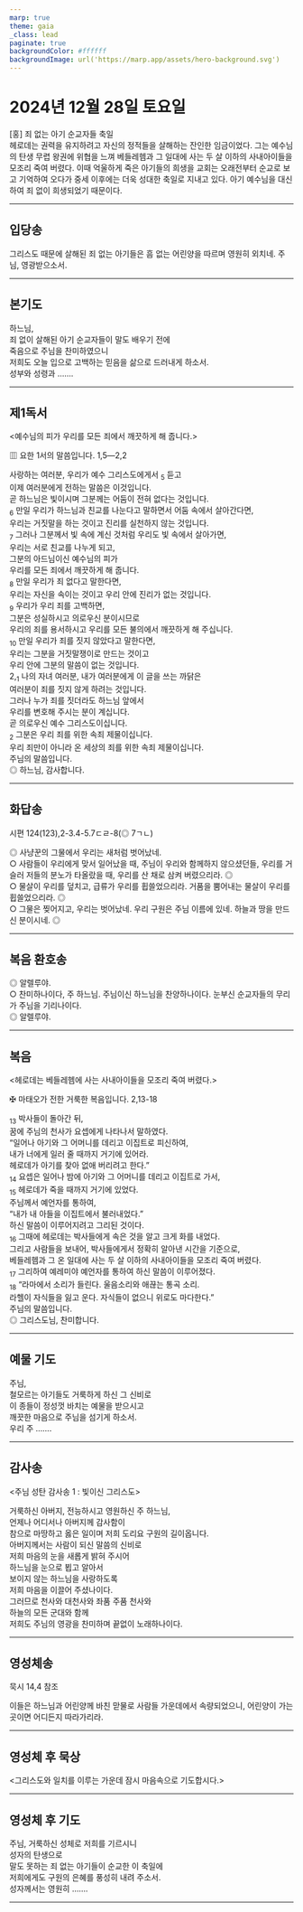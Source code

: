 ```yaml
---
marp: true
theme: gaia
_class: lead
paginate: true
backgroundColor: #ffffff
backgroundImage: url('https://marp.app/assets/hero-background.svg')
---
```


# 2024년 12월 28일 토요일

[홍] 죄 없는 아기 순교자들 축일  
헤로데는 권력을 유지하려고 자신의 정적들을 살해하는 잔인한 임금이었다. 그는 예수님의 탄생 무렵 왕권에 위협을 느껴 베들레헴과 그 일대에 사는 두 살 이하의 사내아이들을 모조리 죽여 버렸다. 이때 억울하게 죽은 아기들의 희생을 교회는 오래전부터 순교로 보고 기억하여 오다가 중세 이후에는 더욱 성대한 축일로 지내고 있다. 아기 예수님을 대신하여 죄 없이 희생되었기 때문이다.




---

## 입당송

그리스도 때문에 살해된 죄 없는 아기들은 흠 없는 어린양을 따르며 영원히 외치네. 주님, 영광받으소서.  
  


---

## 본기도

하느님,  
죄 없이 살해된 아기 순교자들이 말도 배우기 전에  
죽음으로 주님을 찬미하였으니  
저희도 오늘 입으로 고백하는 믿음을 삶으로 드러내게 하소서.  
성부와 성령과 …….  
  


---

## 제1독서

<예수님의 피가 우리를 모든 죄에서 깨끗하게 해 줍니다.>

▥ 요한 1서의 말씀입니다. 1,5―2,2

사랑하는 여러분, 우리가 예수 그리스도에게서 <sub>5</sub> 듣고  
이제 여러분에게 전하는 말씀은 이것입니다.  
곧 하느님은 빛이시며 그분께는 어둠이 전혀 없다는 것입니다.  
<sub>6</sub> 만일 우리가 하느님과 친교를 나눈다고 말하면서 어둠 속에서 살아간다면,  
우리는 거짓말을 하는 것이고 진리를 실천하지 않는 것입니다.  
<sub>7</sub> 그러나 그분께서 빛 속에 계신 것처럼 우리도 빛 속에서 살아가면,  
우리는 서로 친교를 나누게 되고,  
그분의 아드님이신 예수님의 피가  
우리를 모든 죄에서 깨끗하게 해 줍니다.  
<sub>8</sub> 만일 우리가 죄 없다고 말한다면,  
우리는 자신을 속이는 것이고 우리 안에 진리가 없는 것입니다.  
<sub>9</sub> 우리가 우리 죄를 고백하면,  
그분은 성실하시고 의로우신 분이시므로  
우리의 죄를 용서하시고 우리를 모든 불의에서 깨끗하게 해 주십니다.  
<sub>10</sub> 만일 우리가 죄를 짓지 않았다고 말한다면,  
우리는 그분을 거짓말쟁이로 만드는 것이고  
우리 안에 그분의 말씀이 없는 것입니다.  
2,<sub>1</sub> 나의 자녀 여러분, 내가 여러분에게 이 글을 쓰는 까닭은  
여러분이 죄를 짓지 않게 하려는 것입니다.  
그러나 누가 죄를 짓더라도 하느님 앞에서  
우리를 변호해 주시는 분이 계십니다.  
곧 의로우신 예수 그리스도이십니다.  
<sub>2</sub> 그분은 우리 죄를 위한 속죄 제물이십니다.  
우리 죄만이 아니라 온 세상의 죄를 위한 속죄 제물이십니다.  
주님의 말씀입니다.  
◎ 하느님, 감사합니다.  
  


---

## 화답송

시편 124(123),2-3.4-5.7ㄷㄹ-8(◎ 7ㄱㄴ)

◎ 사냥꾼의 그물에서 우리는 새처럼 벗어났네.  
○ 사람들이 우리에게 맞서 일어났을 때, 주님이 우리와 함께하지 않으셨던들, 우리를 거슬러 저들의 분노가 타올랐을 때, 우리를 산 채로 삼켜 버렸으리라. ◎  
○ 물살이 우리를 덮치고, 급류가 우리를 휩쓸었으리라. 거품을 뿜어내는 물살이 우리를 휩쓸었으리라. ◎  
○ 그물은 찢어지고, 우리는 벗어났네. 우리 구원은 주님 이름에 있네. 하늘과 땅을 만드신 분이시네. ◎  
  


---

## 복음 환호송

◎ 알렐루야.  
○ 찬미하나이다, 주 하느님. 주님이신 하느님을 찬양하나이다. 눈부신 순교자들의 무리가 주님을 기리나이다.  
◎ 알렐루야.  
  


---

## 복음

<헤로데는 베들레헴에 사는 사내아이들을 모조리 죽여 버렸다.>

✠ 마태오가 전한 거룩한 복음입니다. 2,13-18

<sub>13</sub> 박사들이 돌아간 뒤,  
꿈에 주님의 천사가 요셉에게 나타나서 말하였다.  
“일어나 아기와 그 어머니를 데리고 이집트로 피신하여,  
내가 너에게 일러 줄 때까지 거기에 있어라.  
헤로데가 아기를 찾아 없애 버리려고 한다.”  
<sub>14</sub> 요셉은 일어나 밤에 아기와 그 어머니를 데리고 이집트로 가서,  
<sub>15</sub> 헤로데가 죽을 때까지 거기에 있었다.  
주님께서 예언자를 통하여,  
“내가 내 아들을 이집트에서 불러내었다.”  
하신 말씀이 이루어지려고 그리된 것이다.  
<sub>16</sub> 그때에 헤로데는 박사들에게 속은 것을 알고 크게 화를 내었다.  
그리고 사람들을 보내어, 박사들에게서 정확히 알아낸 시간을 기준으로,  
베들레헴과 그 온 일대에 사는 두 살 이하의 사내아이들을 모조리 죽여 버렸다.  
<sub>17</sub> 그리하여 예레미야 예언자를 통하여 하신 말씀이 이루어졌다.  
<sub>18</sub> “라마에서 소리가 들린다. 울음소리와 애끊는 통곡 소리.  
라헬이 자식들을 잃고 운다. 자식들이 없으니 위로도 마다한다.”  
주님의 말씀입니다.  
◎ 그리스도님, 찬미합니다.  
  


---

## 예물 기도

주님,  
철모르는 아기들도 거룩하게 하신 그 신비로  
이 종들이 정성껏 바치는 예물을 받으시고  
깨끗한 마음으로 주님을 섬기게 하소서.  
우리 주 …….  
  


---

## 감사송

<주님 성탄 감사송 1 : 빛이신 그리스도>

거룩하신 아버지, 전능하시고 영원하신 주 하느님,  
언제나 어디서나 아버지께 감사함이  
참으로 마땅하고 옳은 일이며 저희 도리요 구원의 길이옵니다.  
아버지께서는 사람이 되신 말씀의 신비로  
저희 마음의 눈을 새롭게 밝혀 주시어  
하느님을 눈으로 뵙고 알아서  
보이지 않는 하느님을 사랑하도록  
저희 마음을 이끌어 주셨나이다.  
그러므로 천사와 대천사와 좌품 주품 천사와  
하늘의 모든 군대와 함께  
저희도 주님의 영광을 찬미하며 끝없이 노래하나이다.  
  


---

## 영성체송

묵시 14,4 참조

이들은 하느님과 어린양께 바친 맏물로 사람들 가운데에서 속량되었으니, 어린양이 가는 곳이면 어디든지 따라가리라.  
  


---

## 영성체 후 묵상

<그리스도와 일치를 이루는 가운데 잠시 마음속으로 기도합시다.>  


---

## 영성체 후 기도

주님, 거룩하신 성체로 저희를 기르시니  
성자의 탄생으로  
말도 못하는 죄 없는 아기들이 순교한 이 축일에  
저희에게도 구원의 은혜를 풍성히 내려 주소서.  
성자께서는 영원히 …….  
  


---